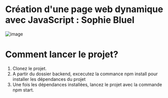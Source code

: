 # Création d'une page web dynamique avec JavaScript : Sophie Bluel
![image](https://github.com/cl201ficelle/Sophie_Bluel_Chedhomme_Melanie/assets/139238877/70d39f66-0423-4a73-80f1-a303607a60f9)

# Comment lancer le projet? 
1. Clonez le projet.
2. A partir du dossier backend, excecutez la commance npm install pour installer les dépendances du projet
3. Une fois les dépendances installées, lancez le projet avec la commande npm start. 
